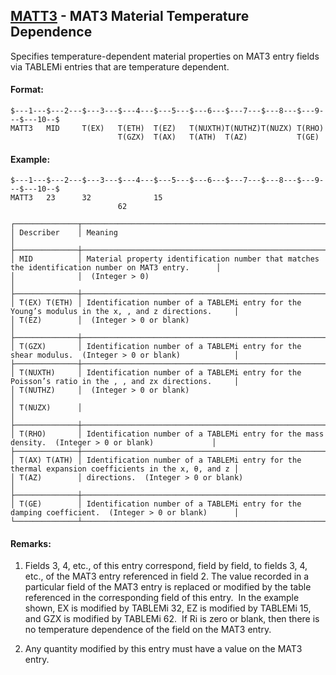 ## [MATT3](https://help.hexagonmi.com/bundle/MSC_Nastran_2022.4/page/Nastran_Combined_Book/qrg/bulkno/TOC.MATT3.xhtml) - MAT3 Material Temperature Dependence

Specifies temperature-dependent material properties on MAT3 entry fields via TABLEMi entries that are temperature dependent.

#### Format:

```nastran
$---1---$---2---$---3---$---4---$---5---$---6---$---7---$---8---$---9---$---10--$
MATT3   MID     T(EX)   T(ETH)  T(EZ)   T(NUXTH)T(NUTHZ)T(NUZX) T(RHO)          
                        T(GZX)  T(AX)   T(ATH)  T(AZ)           T(GE)           
```
#### Example:

```nastran
$---1---$---2---$---3---$---4---$---5---$---6---$---7---$---8---$---9---$---10--$
MATT3   23      32              15                                              
                        62                                                      
```
```text
┌──────────────┬────────────────────────────────────────────────────────────────────────────────────────────────────┐
│ Describer    │ Meaning                                                                                            │
├──────────────┼────────────────────────────────────────────────────────────────────────────────────────────────────┤
│ MID          │ Material property identification number that matches the identification number on MAT3 entry.      │
│              │  (Integer > 0)                                                                                     │
├──────────────┼────────────────────────────────────────────────────────────────────────────────────────────────────┤
│ T(EX) T(ETH) │ Identification number of a TABLEMi entry for the Young’s modulus in the x, , and z directions.     │
│ T(EZ)        │  (Integer > 0 or blank)                                                                            │
├──────────────┼────────────────────────────────────────────────────────────────────────────────────────────────────┤
│ T(GZX)       │ Identification number of a TABLEMi entry for the shear modulus.  (Integer > 0 or blank)            │
├──────────────┼────────────────────────────────────────────────────────────────────────────────────────────────────┤
│ T(NUXTH)     │ Identification number of a TABLEMi entry for the Poisson’s ratio in the , , and zx directions.     │
│ T(NUTHZ)     │  (Integer > 0 or blank)                                                                            │
│ T(NUZX)      │                                                                                                    │
├──────────────┼────────────────────────────────────────────────────────────────────────────────────────────────────┤
│ T(RHO)       │ Identification number of a TABLEMi entry for the mass density.  (Integer > 0 or blank)             │
├──────────────┼────────────────────────────────────────────────────────────────────────────────────────────────────┤
│ T(AX) T(ATH) │ Identification number of a TABLEMi entry for the thermal expansion coefficients in the x, θ, and z │
│ T(AZ)        │ directions.  (Integer > 0 or blank)                                                                │
├──────────────┼────────────────────────────────────────────────────────────────────────────────────────────────────┤
│ T(GE)        │ Identification number of a TABLEMi entry for the damping coefficient.  (Integer > 0 or blank)      │
└──────────────┴────────────────────────────────────────────────────────────────────────────────────────────────────┘
```
#### Remarks:

1. Fields 3, 4, etc., of this entry correspond, field by field, to fields 3, 4, etc., of the MAT3 entry referenced in field 2. The value recorded in a particular field of the MAT3 entry is replaced or modified by the table referenced in the corresponding field of this entry.  In the example shown, EX is modified by TABLEMi 32, EZ is modified by TABLEMi 15, and GZX is modified by TABLEMi 62.  If Ri is zero or blank, then there is no temperature dependence of the field on the MAT3 entry.

2. Any quantity modified by this entry must have a value on the MAT3 entry.

